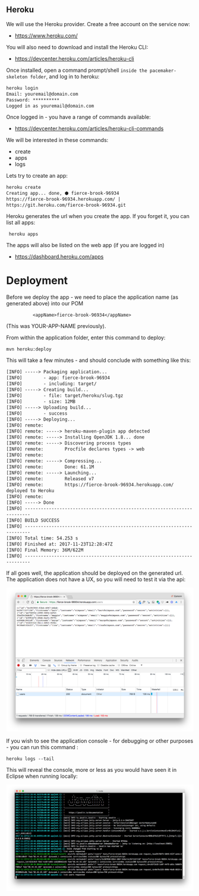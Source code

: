 ## Heroku

We will use the Heroku provider. Create a free account on the service now:

- <https://www.heroku.com/>

You will also need to download and install the Heroku CLI:

- <https://devcenter.heroku.com/articles/heroku-cli>

Once installed, open a command prompt/shell `inside the pacemaker-skeleton folder`, and log in to heroku:

~~~
heroku login
Email: youremail@domain.com
Password: **********
Logged in as youremail@domain.com
~~~

Once logged in - you have a range of commands available:

- <https://devcenter.heroku.com/articles/heroku-cli-commands>

We will be interested in these commands:

- create
- apps
- logs

Lets try to create an app:

~~~
heroku create
Creating app... done, ⬢ fierce-brook-96934
https://fierce-brook-96934.herokuapp.com/ | https://git.heroku.com/fierce-brook-96934.git
~~~

Heroku generates the url when you create the app. If you forget it, you can list all apps:

~~~
 heroku apps
~~~

The apps will also be listed on the web app (if you are logged in)

- <https://dashboard.heroku.com/apps>

# Deployment

Before we deploy the app - we need to place the application name (as generated above) into our POM

~~~
          <appName>fierce-brook-96934</appName>
~~~

(This was YOUR-APP-NAME previously).


From within the application folder, enter this command to deploy:

~~~
mvn heroku:deploy
~~~

This will take a few minutes - and should conclude with something like this:

~~~
[INFO] -----> Packaging application...
[INFO]        - app: fierce-brook-96934
[INFO]        - including: target/
[INFO] -----> Creating build...
[INFO]        - file: target/heroku/slug.tgz
[INFO]        - size: 12MB
[INFO] -----> Uploading build...
[INFO]        - success
[INFO] -----> Deploying...
[INFO] remote:
[INFO] remote: -----> heroku-maven-plugin app detected
[INFO] remote: -----> Installing OpenJDK 1.8... done
[INFO] remote: -----> Discovering process types
[INFO] remote:        Procfile declares types -> web
[INFO] remote:
[INFO] remote: -----> Compressing...
[INFO] remote:        Done: 61.1M
[INFO] remote: -----> Launching...
[INFO] remote:        Released v7
[INFO] remote:        https://fierce-brook-96934.herokuapp.com/ deployed to Heroku
[INFO] remote:
[INFO] -----> Done
[INFO] ------------------------------------------------------------------------
[INFO] BUILD SUCCESS
[INFO] ------------------------------------------------------------------------
[INFO] Total time: 54.253 s
[INFO] Finished at: 2017-11-23T12:28:47Z
[INFO] Final Memory: 36M/622M
[INFO] ------------------------------------------------------------------------
~~~


If all goes well, the application should be deployed on the generated url. The application does not have a UX, so you will need to test it via the api:

![](img/02.png)

If you wish to see the application console - for debugging or other purposes - you can run this command :

~~~
heroku logs --tail
~~~

This will reveal the console, more or less as you would have seen it in Eclipse when running locally:

![](img/03.png)



